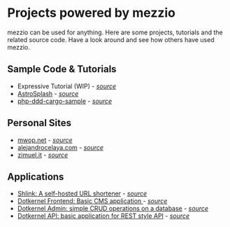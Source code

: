 # Projects powered by mezzio

mezzio can be used for anything. Here are some projects, tutorials and
the related source code. Have a look around and see how others have used
mezzio.

## Sample Code & Tutorials

- Expressive Tutorial (WIP) - [*source*](https://github.com/RalfEggert/zend-expressive-tutorial)
- [AstroSplash](http://www.sitepoint.com/build-nasa-photo-gallery-zend-expressive/) - [*source*](https://github.com/AndrewCarterUK/AstroSplash)
- [php-ddd-cargo-sample](https://codeliner.github.io/php-ddd-cargo-sample/) - [*source*](https://github.com/codeliner/php-ddd-cargo-sample)

## Personal Sites

- [mwop.net](https://mwop.net/) - [*source*](https://github.com/weierophinney/mwop.net)
- [alejandrocelaya.com](http://www.alejandrocelaya.com/) - [*source*](https://github.com/acelaya/alejandrocelaya.com)
- [zimuel.it](http://www.zimuel.it) - [*source*](https://github.com/ezimuel/zimuel.it)

## Applications

- [Shlink: A self-hosted URL shortener](https://shlink.io/) - [*source*](https://github.com/shlinkio/shlink)
- [Dotkernel Frontend: Basic CMS application ](https://v3.dotkernel.net/) - [*source*](https://github.com/dotkernel/frontend)
- [Dotkernel Admin: simple CRUD operations on a database](https://admin4.dotkernel.net/) - [*source*](https://github.com/dotkernel/admin)
- [Dotkernel API: basic application for REST style API](https://api.dotkernel.net/) - [*source*](https://github.com/dotkernel/api)
